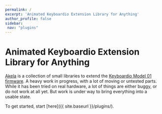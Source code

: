 ```yaml
---
permalink: /
excerpt: 'Animated Keyboardio Extension Library for Anything'
author_profile: false
sidebar:
 nav: "plugins"
---
```


**A**nimated **K**eyboardio **E**xtension **L**ibrary for **A**nything
======================================================================

[Akela][akela] is a collection of small libraries to extend
the [Keyboardio Model 01 firmware][kbdiofw]. A heavy work in progress, with a
lot of moving or untested parts. While it has been tried on real hardware, a lot
of things are either buggy, or do not work at all yet. But work is under way to
bring everything into a usable state.

 [kbdiofw]: https://github.com/Keyboardio/KeyboardioFirmware
 [akela]: https://github.com/algernon/Akela

To get started, start [here]({{ site.baseurl }}/plugins/).
